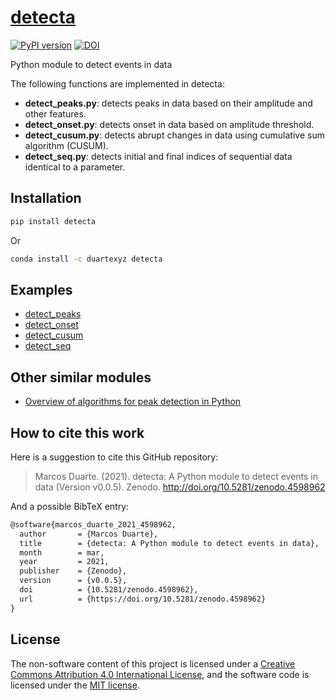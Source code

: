 # [detecta](https://pypi.org/project/detecta/)

[![PyPI version](https://badge.fury.io/py/detecta.svg)](https://badge.fury.io/py/detecta) 
[![DOI](https://zenodo.org/badge/250680438.svg)](https://zenodo.org/badge/latestdoi/250680438)

Python module to detect events in data

The following functions are implemented in detecta:  

- **detect_peaks.py**: detects peaks in data based on their amplitude and other features.  
- **detect_onset.py**: detects onset in data based on amplitude threshold.  
- **detect_cusum.py**: detects abrupt changes in data using cumulative sum algorithm (CUSUM).  
- **detect_seq.py**: detects initial and final indices of sequential data identical to a parameter.

## Installation

```bash
pip install detecta
```

Or

```bash
conda install -c duartexyz detecta
```

## Examples

- [detect_peaks](https://nbviewer.jupyter.org/github/demotu/detecta/blob/master/docs/detect_peaks.ipynb)  
- [detect_onset](https://nbviewer.jupyter.org/github/demotu/detecta/blob/master/docs/detect_onset.ipynb)  
- [detect_cusum](https://nbviewer.jupyter.org/github/demotu/detecta/blob/master/docs/detect_cusum.ipynb)  
- [detect_seq](https://nbviewer.jupyter.org/github/demotu/detecta/blob/master/docs/detect_seq.ipynb)  

## Other similar modules

 - [Overview of algorithms for peak detection in Python](https://github.com/MonsieurV/py-findpeaks)

## How to cite this work

Here is a suggestion to cite this GitHub repository:

> Marcos Duarte. (2021). detecta: A Python module to detect events in data (Version v0.0.5). Zenodo. http://doi.org/10.5281/zenodo.4598962

And a possible BibTeX entry:

```tex
@software{marcos_duarte_2021_4598962,
  author       = {Marcos Duarte},
  title        = {detecta: A Python module to detect events in data},
  month        = mar,
  year         = 2021,
  publisher    = {Zenodo},
  version      = {v0.0.5},
  doi          = {10.5281/zenodo.4598962},
  url          = {https://doi.org/10.5281/zenodo.4598962}
}
```

## License

The non-software content of this project is licensed under a [Creative Commons Attribution 4.0 International License](http://creativecommons.org/licenses/by/4.0/), and the software code is licensed under the [MIT license](https://opensource.org/licenses/mit-license.php).
